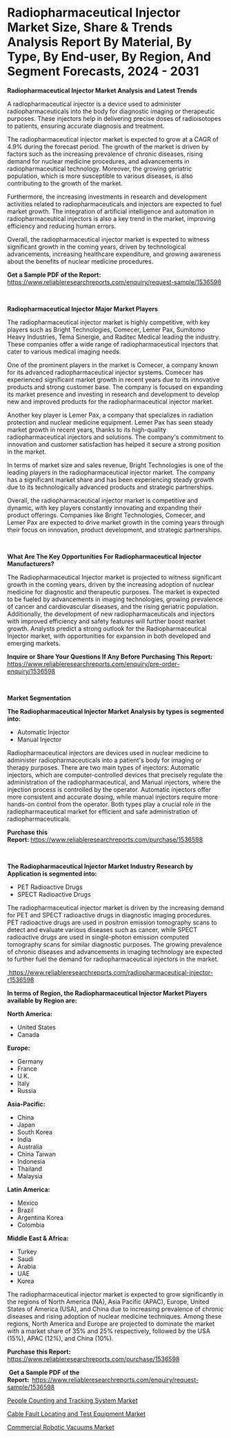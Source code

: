 <p><h1>Radiopharmaceutical Injector Market Size, Share & Trends Analysis Report By Material, By Type, By End-user, By Region, And Segment Forecasts, 2024 - 2031</h1></p><p><strong>Radiopharmaceutical Injector Market Analysis and Latest Trends</strong></p>
<p><p>A radiopharmaceutical injector is a device used to administer radiopharmaceuticals into the body for diagnostic imaging or therapeutic purposes. These injectors help in delivering precise doses of radioisotopes to patients, ensuring accurate diagnosis and treatment.</p><p>The radiopharmaceutical injector market is expected to grow at a CAGR of 4.9% during the forecast period. The growth of the market is driven by factors such as the increasing prevalence of chronic diseases, rising demand for nuclear medicine procedures, and advancements in radiopharmaceutical technology. Moreover, the growing geriatric population, which is more susceptible to various diseases, is also contributing to the growth of the market.</p><p>Furthermore, the increasing investments in research and development activities related to radiopharmaceuticals and injectors are expected to fuel market growth. The integration of artificial intelligence and automation in radiopharmaceutical injectors is also a key trend in the market, improving efficiency and reducing human errors.</p><p>Overall, the radiopharmaceutical injector market is expected to witness significant growth in the coming years, driven by technological advancements, increasing healthcare expenditure, and growing awareness about the benefits of nuclear medicine procedures.</p></p>
<p><strong>Get a Sample PDF of the Report:&nbsp;</strong> <a href="https://www.reliableresearchreports.com/enquiry/request-sample/1536598">https://www.reliableresearchreports.com/enquiry/request-sample/1536598</a></p>
<p>&nbsp;</p>
<p><strong>Radiopharmaceutical Injector Major Market Players</strong></p>
<p><p>The radiopharmaceutical injector market is highly competitive, with key players such as Bright Technologies, Comecer, Lemer Pax, Sumitomo Heavy Industries, Tema Sinergie, and Raditec Medical leading the industry. These companies offer a wide range of radiopharmaceutical injectors that cater to various medical imaging needs.</p><p>One of the prominent players in the market is Comecer, a company known for its advanced radiopharmaceutical injector systems. Comecer has experienced significant market growth in recent years due to its innovative products and strong customer base. The company is focused on expanding its market presence and investing in research and development to develop new and improved products for the radiopharmaceutical injector market.</p><p>Another key player is Lemer Pax, a company that specializes in radiation protection and nuclear medicine equipment. Lemer Pax has seen steady market growth in recent years, thanks to its high-quality radiopharmaceutical injectors and solutions. The company's commitment to innovation and customer satisfaction has helped it secure a strong position in the market.</p><p>In terms of market size and sales revenue, Bright Technologies is one of the leading players in the radiopharmaceutical injector market. The company has a significant market share and has been experiencing steady growth due to its technologically advanced products and strategic partnerships.</p><p>Overall, the radiopharmaceutical injector market is competitive and dynamic, with key players constantly innovating and expanding their product offerings. Companies like Bright Technologies, Comecer, and Lemer Pax are expected to drive market growth in the coming years through their focus on innovation, product development, and strategic partnerships.</p></p>
<p>&nbsp;</p>
<p><strong>What Are The Key Opportunities For Radiopharmaceutical Injector Manufacturers?</strong></p>
<p><p>The Radiopharmaceutical Injector market is projected to witness significant growth in the coming years, driven by the increasing adoption of nuclear medicine for diagnostic and therapeutic purposes. The market is expected to be fueled by advancements in imaging technologies, growing prevalence of cancer and cardiovascular diseases, and the rising geriatric population. Additionally, the development of new radiopharmaceuticals and injectors with improved efficiency and safety features will further boost market growth. Analysts predict a strong outlook for the Radiopharmaceutical Injector market, with opportunities for expansion in both developed and emerging markets.</p></p>
<p><strong>Inquire or Share Your Questions If Any Before Purchasing This Report:</strong> <a href="https://www.reliableresearchreports.com/enquiry/pre-order-enquiry/1536598">https://www.reliableresearchreports.com/enquiry/pre-order-enquiry/1536598</a></p>
<p>&nbsp;</p>
<p><strong>Market Segmentation</strong></p>
<p><strong>The Radiopharmaceutical Injector Market Analysis by types is segmented into:</strong></p>
<p><ul><li>Automatic Injector</li><li>Manual Injector</li></ul></p>
<p><p>Radiopharmaceutical injectors are devices used in nuclear medicine to administer radiopharmaceuticals into a patient's body for imaging or therapy purposes. There are two main types of injectors: Automatic injectors, which are computer-controlled devices that precisely regulate the administration of the radiopharmaceutical, and Manual injectors, where the injection process is controlled by the operator. Automatic injectors offer more consistent and accurate dosing, while manual injectors require more hands-on control from the operator. Both types play a crucial role in the radiopharmaceutical market for efficient and safe administration of radiopharmaceuticals.</p></p>
<p><strong>Purchase this Report:&nbsp;</strong><a href="https://www.reliableresearchreports.com/purchase/1536598">https://www.reliableresearchreports.com/purchase/1536598</a></p>
<p>&nbsp;</p>
<p><strong>The Radiopharmaceutical Injector Market Industry Research by Application is segmented into:</strong></p>
<p><ul><li>PET Radioactive Drugs</li><li>SPECT Radioactive Drugs</li></ul></p>
<p><p>The radiopharmaceutical injector market is driven by the increasing demand for PET and SPECT radioactive drugs in diagnostic imaging procedures. PET radioactive drugs are used in positron emission tomography scans to detect and evaluate various diseases such as cancer, while SPECT radioactive drugs are used in single-photon emission computed tomography scans for similar diagnostic purposes. The growing prevalence of chronic diseases and advancements in imaging technology are expected to further fuel the demand for radiopharmaceutical injectors in the market.</p></p>
<p><a href="https://www.reliableresearchreports.com/radiopharmaceutical-injector-r1536598">&nbsp;https://www.reliableresearchreports.com/radiopharmaceutical-injector-r1536598</a></p>
<p><strong>In terms of Region, the Radiopharmaceutical Injector Market Players available by Region are:</strong></p>
<p>
    <p> <strong> North America: </strong>
        <ul>
            <li>United States</li>
            <li>Canada</li>
        </ul>
        </p> 
    <p> <strong> Europe: </strong>
        <ul>
            <li>Germany</li>
            <li>France</li>
            <li>U.K.</li>
            <li>Italy</li>
            <li>Russia</li>
        </ul>
        </p> 
    <p> <strong> Asia-Pacific: </strong>
        <ul>
            <li>China</li>
            <li>Japan</li>
            <li>South Korea</li>
            <li>India</li>
            <li>Australia</li>
            <li>China Taiwan</li>
            <li>Indonesia</li>
            <li>Thailand</li>
            <li>Malaysia</li>
        </ul>
        </p> 
    <p> <strong> Latin America: </strong>
        <ul>
            <li>Mexico</li>
            <li>Brazil</li>
            <li>Argentina Korea</li>
            <li>Colombia</li>
        </ul>
        </p> 
    <p> <strong> Middle East & Africa: </strong>
        <ul>
            <li>Turkey</li>
            <li>Saudi</li>
            <li>Arabia</li>
            <li>UAE</li>
            <li>Korea</li>
        </ul>
    </p>
    </p>
<p><p>The radiopharmaceutical injector market is expected to grow significantly in the regions of North America (NA), Asia Pacific (APAC), Europe, United States of America (USA), and China due to increasing prevalence of chronic diseases and rising adoption of nuclear medicine techniques. Among these regions, North America and Europe are projected to dominate the market with a market share of 35% and 25% respectively, followed by the USA (15%), APAC (12%), and China (10%).</p></p>
<p><strong>Purchase this Report: </strong><a href="https://www.reliableresearchreports.com/purchase/1536598">https://www.reliableresearchreports.com/purchase/1536598</a></p>
<p>&nbsp;<strong>Get a Sample PDF of the Report:&nbsp;&nbsp;</strong><a href="https://www.reliableresearchreports.com/enquiry/request-sample/1536598">https://www.reliableresearchreports.com/enquiry/request-sample/1536598</a></p>
<p><strong></strong></p>
<p><p><a href="https://github.com/sofayahoo2023/Market-Research-Report-List-5/blob/main/people-counting-and-tracking-system-market.md">People Counting and Tracking System Market</a></p><p><a href="https://github.com/ajiariaa/Market-Research-Report-List-1/blob/main/cable-fault-locating-and-test-equipment-market.md">Cable Fault Locating and Test Equipment Market</a></p><p><a href="https://github.com/niyotibauri9/Market-Research-Report-List-1/blob/main/commercial-robotic-vacuums-market.md">Commercial Robotic Vacuums Market</a></p></p>